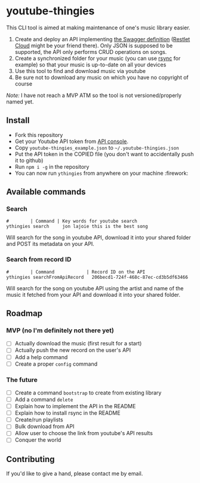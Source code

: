 # youtube-thingies

This CLI tool is aimed at making maintenance of one's music library easier.

1. Create and deploy an API implementing [the Swagger definition](./doc/music_api_swagger.json) ([Restlet Cloud](https://cloud.restlet.com) might be your friend there). Only JSON is supposed to be supported, the API only performs CRUD operations on songs.
2. Create a synchronized folder for your music (you can use [rsync](https://www.digitalocean.com/community/tutorials/how-to-use-rsync-to-sync-local-and-remote-directories-on-a-vps) for example) so that your music is up-to-date on all your devices
3. Use this tool to find and download music via youtube
4. Be sure not to download any music on which you have no copyright of course

_Note:_ I have not reach a MVP ATM so the tool is not versioned/properly named yet.

## Install

- Fork this repository
- Get your Youtube API token from [API console](https://console.developers.google.com/apis/dashboard).
- Copy `youtube-thingies_example.json` to `~/.youtube-thingies.json`
- Put the API token in the COPIED file (you don't want to accidentally push it to github)
- Run `npm i -g` in the repository
- You can now run `ythingies` from anywhere on your machine :firework:

## Available commands

### Search

```shell
#        | Command | Key words for youtube search
ythingies search     jon lajoie this is the best song
```

Will search for the song in youtube API, download it into your shared folder and POST its metadata on your API.

### Search from record ID

```shell
#        | Command            | Record ID on the API
ythingies searchFromApiRecord   206becd1-724f-468c-87ec-cd3b5df63466
```

Will search for the song on youtube API using the artist and name of the music it fetched from your API and download it into your shared folder.

## Roadmap

### MVP (no I'm definitely not there yet)

- [ ] Actually download the music (first result for a start)
- [ ] Actually push the new record on the user's API
- [ ] Add a help command
- [ ] Create a proper `config` command

### The future

- [ ] Create a command `bootstrap` to create from existing library
- [ ] Add a command `delete`
- [ ] Explain how to implement the API in the README
- [ ] Explain how to install rsync in the README
- [ ] Create/run playlists
- [ ] Bulk download from API
- [ ] Allow user to choose the link from youtube's API results
- [ ] Conquer the world

## Contributing

If you'd like to give a hand, please contact me by email.
